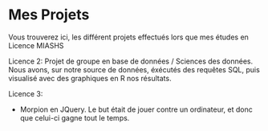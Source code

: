 # Mes Projets
Vous trouverez ici, les différent projets effectués lors que mes études en Licence MIASHS

Licence 2:
Projet de groupe en base de données / Sciences des données. 
Nous avons, sur notre source de données, éxécutés des requêtes SQL, puis visualisé avec des graphiques en R nos résultats.

Licence 3: 
- Morpion en JQuery. 
Le but était de jouer contre un ordinateur, et donc que celui-ci gagne tout le temps. 


